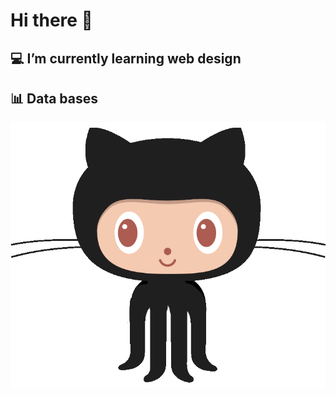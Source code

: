 # Hi there 👋

##   💻 I’m currently learning web design

##   📊 Data bases 

![This is an alt text.](https://raw.githubusercontent.com/ramonaml/ramonaml/main/cat.gif )


